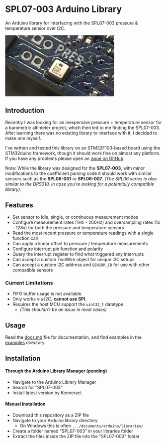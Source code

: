 # SPL07-003 Arduino Library
An Arduino library for interfacing with the SPL07-003 pressure & temperature sensor over I2C.


<img src="docs/SPL07-003.jpg" width=350px>

## Introduction
Recently I was looking for an inexpensive pressure + temperature sensor for a barometric altimeter project, which then led to me finding the SPL07-003. After learning there was no existing library to interface with it, I decided to make one myself.

I've written and tested this library on an STM32F103-based board using the STM32duino framework, though it should work fine on almost any platform. If you have any problems please open an [issue on GitHub](https://github.com/Kenneract/SPL07-003-Arduino-Library/issues).

Note: While the library was designed for the **SPL07-003**, with minor modifications to the coefficient parsing code it should work with similar sensors such as the **SPL06-001** or **SPL06-007**. *(The SPL06 series is also similar to the DPS310, in case you're looking for a potentially compatible library).*


## Features
- Set sensor to idle, single, or continuous measurement modes
- Configure measurement rates (1Hz - 200Hz) and oversampling rates (1x - 128x) for both the pressure and temperature sensors
- Read the most recent pressure or temperature readings with a single function call
- Can apply a linear offset to pressure / temperature measurements
- Configure interrupt pin function and polarity
- Query the interrupt register to find what triggered any interrupts
- Can accept a custom TwoWire object for unique I2C setups
- Can accept a custom I2C address and `SENSOR_ID` for use with other compatible sensors

### Current Limitations
- FIFO buffer usage is not available.
- Only works via I2C, **cannot use SPI**.
- Requires the host MCU support the `uint32_t` datatype.
	- *(This shouldn't be an issue in most cases)*


## Usage
Read the [docs.md](docs/docs.md) file for documentation, and find examples in the [examples](examples) directory.



## Installation

#### Through the Arduino Library Manager (pending)
- Navigate to the Arduino Library Manager
- Search for "SPL07-003"
- Install latest version by Kenneract

#### Manual Installation
- Download this repository as a ZIP file
- Navigate to your Arduino library directory
	- On Windows this is often `.../documents/arduino/libraries/`
- Create a folder named "SPL07-003" in your libraries folder
- Extract the files inside the ZIP file into the "SPL07-003" folder
